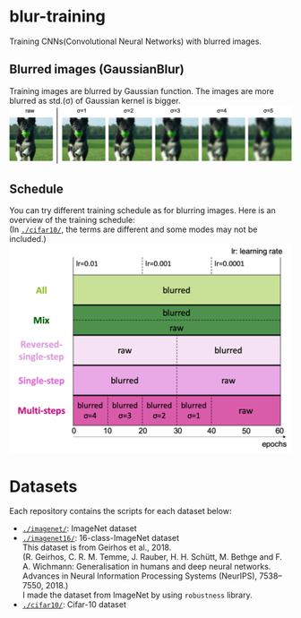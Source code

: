 # blur-training
Training CNNs(Convolutional Neural Networks) with blurred images.


## Blurred images (GaussianBlur)
Training images are blurred by Gaussian function. The images are more blurred as std.(σ) of Gaussian kernel is bigger.
![blurred-images](./figures/blurred_images.png)


## Schedule
You can try different training schedule as for blurring images. Here is an overview of the training schedule: <br>
(In [`./cifar10/`][cifar10], the terms are different and some modes may not be included.)
![schedule](./figures/schedule.png)


# Datasets
Each repository contains the scripts for each dataset below:
- [`./imagenet/`][imagenet]: ImageNet dataset
- [`./imagenet16/`][imagenet16]: 16-class-ImageNet dataset <br>
  This dataset is from Geirhos et al., 2018. <br>
  (R. Geirhos, C. R. M. Temme, J. Rauber, H. H. Schütt, M. Bethge and F. A. Wichmann: Generalisation in humans and deep neural networks. Advances in Neural Information Processing Systems (NeurIPS), 7538–7550, 2018.) <br>
  I made the dataset from ImageNet by using `robustness` library.
- [`./cifar10/`][cifar10]: Cifar-10 dataset  


[imagenet]:./imagenet/
[imagenet16]:./imagenet16/
[cifar10]: ./cifar10/
